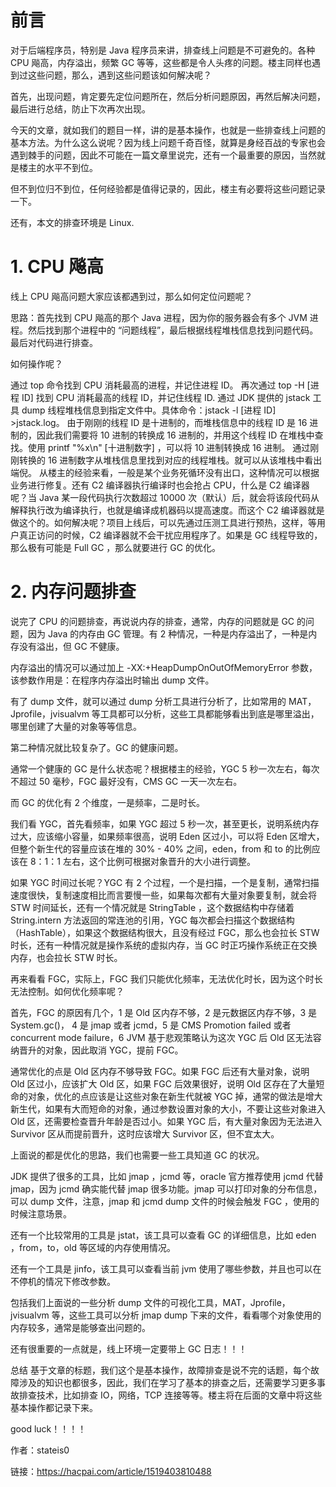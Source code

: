 # 前言
对于后端程序员，特别是 Java 程序员来讲，排查线上问题是不可避免的。各种 CPU 飚高，内存溢出，频繁 GC 等等，这些都是令人头疼的问题。楼主同样也遇到过这些问题，那么，遇到这些问题该如何解决呢？

首先，出现问题，肯定要先定位问题所在，然后分析问题原因，再然后解决问题，最后进行总结，防止下次再次出现。

今天的文章，就如我们的题目一样，讲的是基本操作，也就是一些排查线上问题的基本方法。为什么这么说呢？因为线上问题千奇百怪，就算是身经百战的专家也会遇到棘手的问题，因此不可能在一篇文章里说完，还有一个最重要的原因，当然就是楼主的水平不到位。

但不到位归不到位，任何经验都是值得记录的，因此，楼主有必要将这些问题记录一下。

还有，本文的排查环境是 Linux.

# 1. CPU 飚高
线上 CPU 飚高问题大家应该都遇到过，那么如何定位问题呢？

思路：首先找到 CPU 飚高的那个 Java 进程，因为你的服务器会有多个 JVM 进程。然后找到那个进程中的 “问题线程”，最后根据线程堆栈信息找到问题代码。最后对代码进行排查。

如何操作呢？

通过 top 命令找到 CPU 消耗最高的进程，并记住进程 ID。
再次通过 top -H [进程 ID] 找到 CPU 消耗最高的线程 ID，并记住线程 ID.
通过 JDK 提供的 jstack 工具 dump 线程堆栈信息到指定文件中。具体命令：jstack -l [进程 ID] >jstack.log。
由于刚刚的线程 ID 是十进制的，而堆栈信息中的线程 ID 是 16 进制的，因此我们需要将 10 进制的转换成 16 进制的，并用这个线程 ID 在堆栈中查找。使用 printf "%x\n" [十进制数字] ，可以将 10 进制转换成 16 进制。
通过刚刚转换的 16 进制数字从堆栈信息里找到对应的线程堆栈。就可以从该堆栈中看出端倪。
从楼主的经验来看，一般是某个业务死循环没有出口，这种情况可以根据业务进行修复。还有 C2 编译器执行编译时也会抢占 CPU，什么是 C2 编译器呢？当 Java 某一段代码执行次数超过 10000 次（默认）后，就会将该段代码从解释执行改为编译执行，也就是编译成机器码以提高速度。而这个 C2 编译器就是做这个的。如何解决呢？项目上线后，可以先通过压测工具进行预热，这样，等用户真正访问的时候，C2 编译器就不会干扰应用程序了。如果是 GC 线程导致的，那么极有可能是 Full GC ，那么就要进行 GC 的优化。

# 2. 内存问题排查

说完了 CPU 的问题排查，再说说内存的排查，通常，内存的问题就是 GC 的问题，因为 Java 的内存由 GC 管理。有 2 种情况，一种是内存溢出了，一种是内存没有溢出，但 GC 不健康。

内存溢出的情况可以通过加上 -XX:+HeapDumpOnOutOfMemoryError 参数，该参数作用是：在程序内存溢出时输出 dump 文件。

有了 dump 文件，就可以通过 dump 分析工具进行分析了，比如常用的 MAT，Jprofile，jvisualvm 等工具都可以分析，这些工具都能够看出到底是哪里溢出，哪里创建了大量的对象等等信息。

第二种情况就比较复杂了。GC 的健康问题。

通常一个健康的 GC 是什么状态呢？根据楼主的经验，YGC 5 秒一次左右，每次不超过 50 毫秒，FGC 最好没有，CMS GC 一天一次左右。

而 GC 的优化有 2 个维度，一是频率，二是时长。

我们看 YGC，首先看频率，如果 YGC 超过 5 秒一次，甚至更长，说明系统内存过大，应该缩小容量，如果频率很高，说明 Eden 区过小，可以将 Eden 区增大，但整个新生代的容量应该在堆的 30% - 40% 之间，eden，from 和 to 的比例应该在 8：1：1 左右，这个比例可根据对象晋升的大小进行调整。

如果 YGC 时间过长呢？YGC 有 2 个过程，一个是扫描，一个是复制，通常扫描速度很快，复制速度相比而言要慢一些，如果每次都有大量对象要复制，就会将 STW 时间延长，还有一个情况就是 StringTable ，这个数据结构中存储着 String.intern 方法返回的常连池的引用，YGC 每次都会扫描这个数据结构（HashTable），如果这个数据结构很大，且没有经过 FGC，那么也会拉长 STW 时长，还有一种情况就是操作系统的虚拟内存，当 GC 时正巧操作系统正在交换内存，也会拉长 STW 时长。

再来看看 FGC，实际上，FGC 我们只能优化频率，无法优化时长，因为这个时长无法控制。如何优化频率呢？

首先，FGC 的原因有几个，1 是 Old 区内存不够，2 是元数据区内存不够，3 是 System.gc()， 4 是 jmap 或者 jcmd，5 是 CMS Promotion failed 或者 concurrent mode failure，6 JVM 基于悲观策略认为这次 YGC 后 Old 区无法容纳晋升的对象，因此取消 YGC，提前 FGC。

通常优化的点是 Old 区内存不够导致 FGC。如果 FGC 后还有大量对象，说明 Old 区过小，应该扩大 Old 区，如果 FGC 后效果很好，说明 Old 区存在了大量短命的对象，优化的点应该是让这些对象在新生代就被 YGC 掉，通常的做法是增大新生代，如果有大而短命的对象，通过参数设置对象的大小，不要让这些对象进入 Old 区，还需要检查晋升年龄是否过小。如果 YGC 后，有大量对象因为无法进入 Survivor 区从而提前晋升，这时应该增大 Survivor 区，但不宜太大。

上面说的都是优化的思路，我们也需要一些工具知道 GC 的状况。

JDK 提供了很多的工具，比如 jmap ，jcmd 等，oracle 官方推荐使用 jcmd 代替 jmap，因为 jcmd 确实能代替 jmap 很多功能。jmap 可以打印对象的分布信息，可以 dump 文件，注意，jmap 和 jcmd dump 文件的时候会触发 FGC ，使用的时候注意场景。

还有一个比较常用的工具是 jstat，该工具可以查看 GC 的详细信息，比如 eden ，from，to，old 等区域的内存使用情况。

还有一个工具是 jinfo，该工具可以查看当前 jvm 使用了哪些参数，并且也可以在不停机的情况下修改参数。

包括我们上面说的一些分析 dump 文件的可视化工具，MAT，Jprofile，jvisualvm 等，这些工具可以分析 jmap dump 下来的文件，看看哪个对象使用的内存较多，通常是能够查出问题的。

还有很重要的一点就是，线上环境一定要带上 GC 日志！！！

总结
基于文章的标题，我们这个是基本操作，故障排查是说不完的话题，每个故障涉及的知识也都很多，因此，我们在学习了基本的排查之后，还需要学习更多事故排查技术，比如排查 IO，网络，TCP 连接等等。楼主将在后面的文章中将这些基本操作都记录下来。

good luck！！！！

作者：stateis0

链接：https://hacpai.com/article/1519403810488
